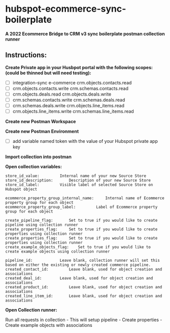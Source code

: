 

# hubspot-ecommerce-sync-boilerplate

**A 2022 Ecommerce Bridge to CRM v3 sync boilerplate postman collection runner**

## Instructions:
**Create Private app in your Husbpot portal with the following scopes: (could be thinned but will need testing):**

 - [ ] integration-sync e-commerce crm.objects.contacts.read
 - [ ] crm.objects.contacts.write crm.schemas.contacts.read
 - [ ] crm.objects.deals.read crm.objects.deals.write
 - [ ] crm.schemas.contacts.write crm.schemas.deals.read
 - [ ] crm.schemas.deals.write crm.objects.line_items.read
 - [ ] crm.objects.line_items.write crm.schemas.line_items.read

**Create new Postman Workspace**

**Create new Postman Environment**

 - [ ] add variable named token with the value of your Hubspot
       private app key

**Import collection into postman**

**Open collection variables:**

    store_id_value:  		Internal name of your new Source Store
    store_id_description:		Description of your new Source Store
    store_id_label:			Visible label of selected Source Store on Hubspot object

    ecommerce_property_group_internal_name: 	Internal name of Ecommerce property group for each object
    ecommerce_property_group_label: 		Label of Ecommerce property group for each object
    
    create_pipeline_flag:		Set to true if you would like to create pipeline using collection runner
    create_properties_flag: 	Set to true if you would like to create properties using collection runner
    create_properties_flag: 	Set to true if you would like to create properties using collection runner
    create_example_objects_flag: 	Set to true if you would like to create example objects using collection runner
    
    pipeline_id:			Leave blank, collection runner will set this based on either the existing or newly created commerce pipeline.
    created_contact_id: 		Leave blank, used for object creation and associations
    created_deal_id: 		Leave blank, used for object creation and associations
    created_product_id: 		Leave blank, used for object creation and associations
    created_line_item_id: 		Leave blank, used for object creation and associations
    

**Open Collection runner:**

Run all requests in collection
	 - This will setup pipeline
	 - Create properties
	 - Create example objects with associations
